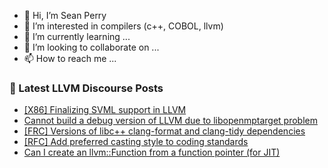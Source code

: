 - 👋 Hi, I’m Sean Perry
- 👀 I’m interested in compilers (c++, COBOL, llvm)
- 🌱 I’m currently learning ...
- 💞️ I’m looking to collaborate on ...
- 📫 How to reach me ...

<!---
s66perry/s66perry is a ✨ special ✨ repository because its `README.md` (this file) appears on your GitHub profile.
You can click the Preview link to take a look at your changes.
--->
### 📕 Latest LLVM Discourse Posts

<!-- DISCOURSE-LLVM:START -->
- [[X86] Finalizing SVML support in LLVM](https://discourse.llvm.org/t/x86-finalizing-svml-support-in-llvm/70977#post_1)
- [Cannot build a debug version of LLVM due to libopenmptarget problem](https://discourse.llvm.org/t/cannot-build-a-debug-version-of-llvm-due-to-libopenmptarget-problem/70851#post_6)
- [[FRC] Versions of libc++ clang-format and clang-tidy dependencies](https://discourse.llvm.org/t/frc-versions-of-libc-clang-format-and-clang-tidy-dependencies/70953#post_3)
- [[RFC] Add preferred casting style to coding standards](https://discourse.llvm.org/t/rfc-add-preferred-casting-style-to-coding-standards/70793#post_5)
- [Can I create an llvm::Function from a function pointer &lpar;for JIT&rpar;](https://discourse.llvm.org/t/can-i-create-an-llvm-function-from-a-function-pointer-for-jit/70975#post_2)
<!-- DISCOURSE-LLVM:END -->

